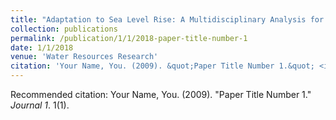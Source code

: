 ```yaml
---
title: "Adaptation to Sea Level Rise: A Multidisciplinary Analysis for Ho Chi Minh City, Vietnam"
collection: publications
permalink: /publication/1/1/2018-paper-title-number-1
date: 1/1/2018
venue: 'Water Resources Research'
citation: 'Your Name, You. (2009). &quot;Paper Title Number 1.&quot; <i>Journal 1</i>. 1(1).'
---
```

Recommended citation: Your Name, You. (2009). "Paper Title Number 1." <i>Journal 1</i>. 1(1).